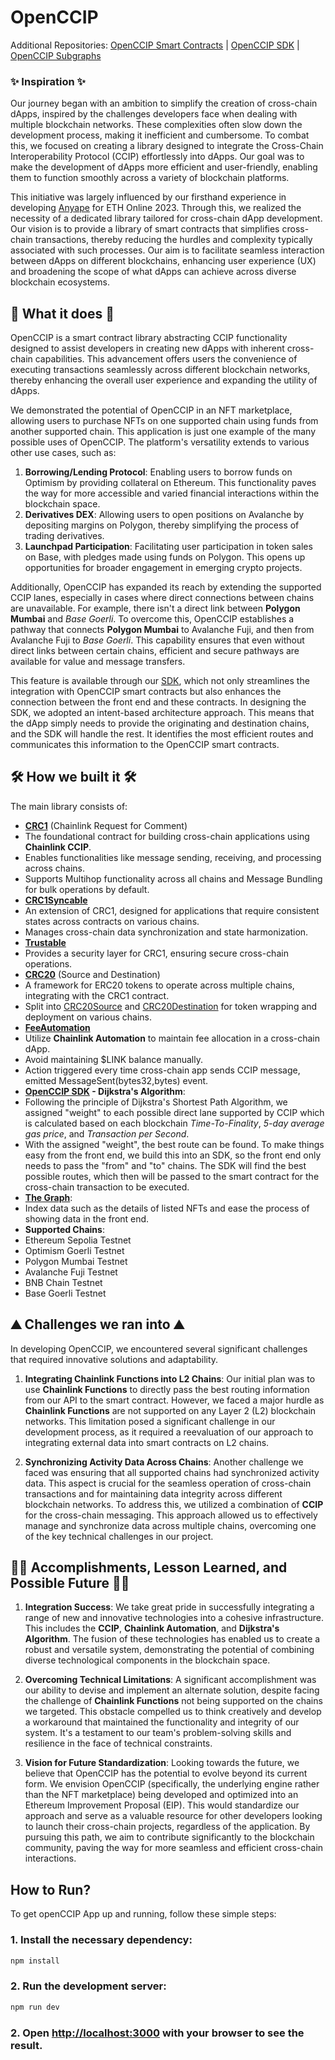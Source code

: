 # OpenCCIP

Additional Repositories: [OpenCCIP Smart Contracts](https://github.com/Nava-Labs/openccip-contracts) | [OpenCCIP SDK](https://github.com/Nava-Labs/openccip-sdk) | [OpenCCIP Subgraphs](https://github.com/Nava-Labs/openccip-subgraph)

### ✨ Inspiration ✨

Our journey began with an ambition to simplify the creation of cross-chain dApps, inspired by the challenges developers face when dealing with multiple blockchain networks. These complexities often slow down the development process, making it inefficient and cumbersome. To combat this, we focused on creating a library designed to integrate the Cross-Chain Interoperability Protocol (CCIP) effortlessly into dApps. Our goal was to make the development of dApps more efficient and user-friendly, enabling them to function smoothly across a variety of blockchain platforms.

This initiative was largely influenced by our firsthand experience in developing [Anyape](https://ethglobal.com/showcase/anyape-mmh8x) for ETH Online 2023. Through this, we realized the necessity of a dedicated library tailored for cross-chain dApp development. Our vision is to provide a library of smart contracts that simplifies cross-chain transactions, thereby reducing the hurdles and complexity typically associated with such processes. Our aim is to facilitate seamless interaction between dApps on different blockchains, enhancing user experience (UX) and broadening the scope of what dApps can achieve across diverse blockchain ecosystems.

## 🤔 What it does 🤔

OpenCCIP is a smart contract library abstracting CCIP functionality designed to assist developers in creating new dApps with inherent cross-chain capabilities. This advancement offers users the convenience of executing transactions seamlessly across different blockchain networks, thereby enhancing the overall user experience and expanding the utility of dApps.

We demonstrated the potential of OpenCCIP in an NFT marketplace, allowing users to purchase NFTs on one supported chain using funds from another supported chain. This application is just one example of the many possible uses of OpenCCIP. The platform's versatility extends to various other use cases, such as:

1. **Borrowing/Lending Protocol**: Enabling users to borrow funds on Optimism by providing collateral on Ethereum. This functionality paves the way for more accessible and varied financial interactions within the blockchain space.
2. **Derivatives DEX**: Allowing users to open positions on Avalanche by depositing margins on Polygon, thereby simplifying the process of trading derivatives.
3. **Launchpad Participation**: Facilitating user participation in token sales on Base, with pledges made using funds on Polygon. This opens up opportunities for broader engagement in emerging crypto projects.

Additionally, OpenCCIP has expanded its reach by extending the supported CCIP lanes, especially in cases where direct connections between chains are unavailable. For example, there isn't a direct link between **Polygon Mumbai** and _Base Goerli_. To overcome this, OpenCCIP establishes a pathway that connects **Polygon Mumbai** to Avalanche Fuji, and then from Avalanche Fuji to _Base Goerli_. This capability ensures that even without direct links between certain chains, efficient and secure pathways are available for value and message transfers.

This feature is available through our [SDK](https://github.com/Nava-Labs/openccip-sdk), which not only streamlines the integration with OpenCCIP smart contracts but also enhances the connection between the front end and these contracts. In designing the SDK, we adopted an intent-based architecture approach. This means that the dApp simply needs to provide the originating and destination chains, and the SDK will handle the rest. It identifies the most efficient routes and communicates this information to the OpenCCIP smart contracts.

## 🛠️ How we built it 🛠️

The main library consists of:

- **[CRC1](https://github.com/Nava-Labs/openccip-contracts/blob/dev/src/ccip/CRC1/CRC1.sol)** (Chainlink Request for Comment)
- The foundational contract for building cross-chain applications using **Chainlink CCIP**.
- Enables functionalities like message sending, receiving, and processing across chains.
- Supports Multihop functionality across all chains and Message Bundling for bulk operations by default.
- **[CRC1Syncable](https://github.com/Nava-Labs/openccip-contracts/blob/dev/src/ccip/CRC1/extensions/CRC1Syncable.sol)**
- An extension of CRC1, designed for applications that require consistent states across contracts on various chains.
- Manages cross-chain data synchronization and state harmonization.
- **[Trustable](https://github.com/Nava-Labs/openccip-contracts/blob/dev/src/ccip/CRC1/Trustable.sol)**
- Provides a security layer for CRC1, ensuring secure cross-chain operations.
- **[CRC20](https://github.com/Nava-Labs/openccip-contracts/tree/dev/src/ccip/CRC20)** (Source and Destination)
- A framework for ERC20 tokens to operate across multiple chains, integrating with the CRC1 contract.
- Split into [CRC20Source](https://github.com/Nava-Labs/openccip-contracts/blob/dev/src/ccip/CRC20/CRC20Source.sol) and [CRC20Destination](https://github.com/Nava-Labs/openccip-contracts/blob/dev/src/ccip/CRC20/CRC20Destination.sol) for token wrapping and deployment on various chains.
- **[FeeAutomation](https://github.com/Nava-Labs/openccip-contracts/blob/dev/src/ccip/CRC1/utils/FeeAutomation.sol)**
- Utilize **Chainlink Automation** to maintain fee allocation in a cross-chain dApp.
- Avoid maintaining $LINK balance manually.
- Action triggered every time cross-chain app sends CCIP message, emitted MessageSent(bytes32,bytes) event.
- **[OpenCCIP SDK](https://github.com/Nava-Labs/openccip-sdk) - Dijkstra's Algorithm**:
- Following the principle of Dijkstra's Shortest Path Algorithm, we assigned "weight" to each possible direct lane supported by CCIP which is calculated based on each blockchain _Time-To-Finality_, _5-day average gas price_, and _Transaction per Second_.
- With the assigned "weight", the best route can be found. To make things easy from the front end, we build this into an SDK, so the front end only needs to pass the "from" and "to" chains. The SDK will find the best possible routes, which then will be passed to the smart contract for the cross-chain transaction to be executed.
- **[The Graph](https://github.com/Nava-Labs/openccip-subgraph)**:
- Index data such as the details of listed NFTs and ease the process of showing data in the front end.
- **Supported Chains**:
- Ethereum Sepolia Testnet
- Optimism Goerli Testnet
- Polygon Mumbai Testnet
- Avalanche Fuji Testnet
- BNB Chain Testnet
- Base Goerli Testnet

## ⛰️ Challenges we ran into ⛰️

In developing OpenCCIP, we encountered several significant challenges that required innovative solutions and adaptability.

1. **Integrating Chainlink Functions into L2 Chains**: Our initial plan was to use **Chainlink Functions** to directly pass the best routing information from our API to the smart contract. However, we faced a major hurdle as **Chainlink Functions** are not supported on any Layer 2 (L2) blockchain networks. This limitation posed a significant challenge in our development process, as it required a reevaluation of our approach to integrating external data into smart contracts on L2 chains.

2. **Synchronizing Activity Data Across Chains**: Another challenge we faced was ensuring that all supported chains had synchronized activity data. This aspect is crucial for the seamless operation of cross-chain transactions and for maintaining data integrity across different blockchain networks. To address this, we utilized a combination of **CCIP** for the cross-chain messaging. This approach allowed us to effectively manage and synchronize data across multiple chains, overcoming one of the key technical challenges in our project.

## 💪🏼 Accomplishments, Lesson Learned, and Possible Future 💪🏼

1. **Integration Success**: We take great pride in successfully integrating a range of new and innovative technologies into a cohesive infrastructure. This includes the **CCIP**, **Chainlink Automation**, and **Dijkstra's Algorithm**. The fusion of these technologies has enabled us to create a robust and versatile system, demonstrating the potential of combining diverse technological components in the blockchain space.

2. **Overcoming Technical Limitations**: A significant accomplishment was our ability to devise and implement an alternate solution, despite facing the challenge of **Chainlink Functions** not being supported on the chains we targeted. This obstacle compelled us to think creatively and develop a workaround that maintained the functionality and integrity of our system. It's a testament to our team's problem-solving skills and resilience in the face of technical constraints.

3. **Vision for Future Standardization**: Looking towards the future, we believe that OpenCCIP has the potential to evolve beyond its current form. We envision OpenCCIP (specifically, the underlying engine rather than the NFT marketplace) being developed and optimized into an Ethereum Improvement Proposal (EIP). This would standardize our approach and serve as a valuable resource for other developers looking to launch their cross-chain projects, regardless of the application. By pursuing this path, we aim to contribute significantly to the blockchain community, paving the way for more seamless and efficient cross-chain interactions.

## How to Run?

To get openCCIP App up and running, follow these simple steps:

### 1. Install the necessary dependency:

```bash
npm install
```

### 2. Run the development server:

```bash
npm run dev
```

### 2. Open [http://localhost:3000](http://localhost:3000) with your browser to see the result.
